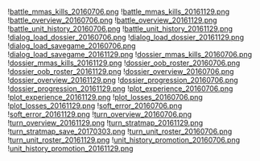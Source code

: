 \![battle_mmas_kills_20160706.png](battle_mmas_kills_20160706.png?raw=tru "battle_mmas_kills_20160706.png")
\![battle_mmas_kills_20161129.png](battle_mmas_kills_20161129.png?raw=tru "battle_mmas_kills_20161129.png")
\![battle_overview_20160706.png](battle_overview_20160706.png?raw=tru "battle_overview_20160706.png")
\![battle_overview_20161129.png](battle_overview_20161129.png?raw=tru "battle_overview_20161129.png")
\![battle_unit_history_20160706.png](battle_unit_history_20160706.png?raw=tru "battle_unit_history_20160706.png")
\![battle_unit_history_20161129.png](battle_unit_history_20161129.png?raw=tru "battle_unit_history_20161129.png")
\![dialog_load_dossier_20160706.png](dialog_load_dossier_20160706.png?raw=tru "dialog_load_dossier_20160706.png")
\![dialog_load_dossier_20161129.png](dialog_load_dossier_20161129.png?raw=tru "dialog_load_dossier_20161129.png")
\![dialog_load_savegame_20160706.png](dialog_load_savegame_20160706.png?raw=tru "dialog_load_savegame_20160706.png")
\![dialog_load_savegame_20161129.png](dialog_load_savegame_20161129.png?raw=tru "dialog_load_savegame_20161129.png")
\![dossier_mmas_kills_20160706.png](dossier_mmas_kills_20160706.png?raw=tru "dossier_mmas_kills_20160706.png")
\![dossier_mmas_kills_20161129.png](dossier_mmas_kills_20161129.png?raw=tru "dossier_mmas_kills_20161129.png")
\![dossier_oob_roster_20160706.png](dossier_oob_roster_20160706.png?raw=tru "dossier_oob_roster_20160706.png")
\![dossier_oob_roster_20161129.png](dossier_oob_roster_20161129.png?raw=tru "dossier_oob_roster_20161129.png")
\![dossier_overview_20160706.png](dossier_overview_20160706.png?raw=tru "dossier_overview_20160706.png")
\![dossier_overview_20161129.png](dossier_overview_20161129.png?raw=tru "dossier_overview_20161129.png")
\![dossier_progression_20160706.png](dossier_progression_20160706.png?raw=tru "dossier_progression_20160706.png")
\![dossier_progression_20161129.png](dossier_progression_20161129.png?raw=tru "dossier_progression_20161129.png")
\![plot_experience_20160706.png](plot_experience_20160706.png?raw=tru "plot_experience_20160706.png")
\![plot_experience_20161129.png](plot_experience_20161129.png?raw=tru "plot_experience_20161129.png")
\![plot_losses_20160706.png](plot_losses_20160706.png?raw=tru "plot_losses_20160706.png")
\![plot_losses_20161129.png](plot_losses_20161129.png?raw=tru "plot_losses_20161129.png")
\![soft_error_20160706.png](soft_error_20160706.png?raw=tru "soft_error_20160706.png")
\![soft_error_20161129.png](soft_error_20161129.png?raw=tru "soft_error_20161129.png")
\![turn_overview_20160706.png](turn_overview_20160706.png?raw=tru "turn_overview_20160706.png")
\![turn_overview_20161129.png](turn_overview_20161129.png?raw=tru "turn_overview_20161129.png")
\![turn_stratmap_20161129.png](turn_stratmap_20161129.png?raw=tru "turn_stratmap_20161129.png")
\![turn_stratmap_save_20170303.png](turn_stratmap_save_20170303.png?raw=tru "turn_stratmap_save_20170303.png")
\![turn_unit_roster_20160706.png](turn_unit_roster_20160706.png?raw=tru "turn_unit_roster_20160706.png")
\![turn_unit_roster_20161129.png](turn_unit_roster_20161129.png?raw=tru "turn_unit_roster_20161129.png")
\![unit_history_promotion_20160706.png](unit_history_promotion_20160706.png?raw=tru "unit_history_promotion_20160706.png")
\![unit_history_promotion_20161129.png](unit_history_promotion_20161129.png?raw=tru "unit_history_promotion_20161129.png")
